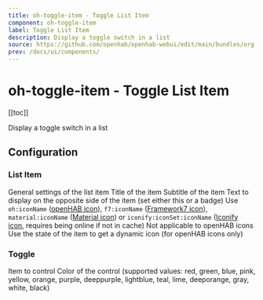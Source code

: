 ```yaml
---
title: oh-toggle-item - Toggle List Item
component: oh-toggle-item
label: Toggle List Item
description: Display a toggle switch in a list
source: https://github.com/openhab/openhab-webui/edit/main/bundles/org.openhab.ui/doc/components/oh-toggle-item.md
prev: /docs/ui/components/
---
```


# oh-toggle-item - Toggle List Item

<!-- Put a screenshot here if relevant:
![](./images/oh-toggle-item/header.jpg)
-->

[[toc]]

<!-- Note: you can overwrite the definition-provided description and add your own intro/additional sections instead -->
<!-- DO NOT REMOVE the following comments if you intend to keep the definition-provided description -->
<!-- GENERATED componentDescription -->
Display a toggle switch in a list
<!-- GENERATED /componentDescription -->

## Configuration

<!-- DO NOT REMOVE the following comments -->
<!-- GENERATED props -->
### List Item
<div class="props">
<PropGroup name="listitem" label="List Item">
  General settings of the list item
<PropBlock type="TEXT" name="title" label="Title">
  <PropDescription>
    Title of the item
  </PropDescription>
</PropBlock>
<PropBlock type="TEXT" name="subtitle" label="Subtitle">
  <PropDescription>
    Subtitle of the item
  </PropDescription>
</PropBlock>
<PropBlock type="TEXT" name="after" label="After">
  <PropDescription>
    Text to display on the opposite side of the item (set either this or a badge)
  </PropDescription>
</PropBlock>
<PropBlock type="TEXT" name="icon" label="Icon">
  <PropDescription>
    Use <code>oh:iconName</code> (<a class="external text-color-blue" target="_blank" href="https://www.openhab.org/link/icons">openHAB icon</a>), <code>f7:iconName</code> (<a class="external text-color-blue" target="_blank" href="https://framework7.io/icons/">Framework7 icon</a>), <code>material:iconName</code> (<a class="external text-color-blue" target="_blank" href="https://jossef.github.io/material-design-icons-iconfont/">Material icon</a>) or <code>iconify:iconSet:iconName</code> (<a class="external text-color-blue" target="_blank" href="https://icon-sets.iconify.design">Iconify icon</a>, requires being online if not in cache)
  </PropDescription>
</PropBlock>
<PropBlock type="TEXT" name="iconColor" label="Icon Color">
  <PropDescription>
    Not applicable to openHAB icons
  </PropDescription>
</PropBlock>
<PropBlock type="BOOLEAN" name="iconUseState" label="Icon depends on state">
  <PropDescription>
    Use the state of the item to get a dynamic icon (for openHAB icons only)
  </PropDescription>
</PropBlock>
</PropGroup>
</div>

### Toggle
<div class="props">
<PropGroup name="toggle" label="Toggle">
<PropBlock type="TEXT" name="item" label="Item" context="item">
  <PropDescription>
    Item to control
  </PropDescription>
</PropBlock>
<PropBlock type="TEXT" name="color" label="Color">
  <PropDescription>
    Color of the control (supported values: red, green, blue, pink, yellow, orange, purple, deeppurple, lightblue, teal, lime, deeporange, gray, white, black)
  </PropDescription>
</PropBlock>
</PropGroup>
</div>


<!-- GENERATED /props -->

<!-- If applicable describe how properties are forwarded to a underlying component from Framework7, ECharts, etc.:
### Inherited Properties

-->

<!-- If applicable describe the slots recognized by the component and what they represent:
### Slots

#### `default`

The contents of the oh-toggle-item.

-->

<!-- Add as many examples as desired - put the YAML in a details container when it becomes too long (~150/200+ lines):
## Examples

### Example 1

![](./images/oh-toggle-item/example1.jpg)

```yaml
component: oh-toggle-item
config:
  prop1: value1
  prop2: value2
```

### Example 2

![](./images/oh-toggle-item/example2.jpg)

::: details YAML
```yaml
component: oh-toggle-item
config:
  prop1: value1
  prop2: value2
slots
```
:::

-->

<!-- Try to clean up URLs to the forum (https://community.openhab.org/t/<threadID>[/<postID>] should suffice)
## Community Resources

- [Community Post 1](https://community.openhab.org/t/12345)
- [Community Post 2](https://community.openhab.org/t/23456)
-->
